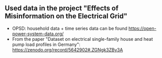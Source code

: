 ## Used data in the project "Effects of Misinformation on the Electrical Grid"

* OPSD: household data + time series data can be found https://open-power-system-data.org/
* From the paper "Dataset on electrical single-family house and heat pump load profiles in Germany": https://zenodo.org/record/5642902#.ZGNgk3ZBy3A
